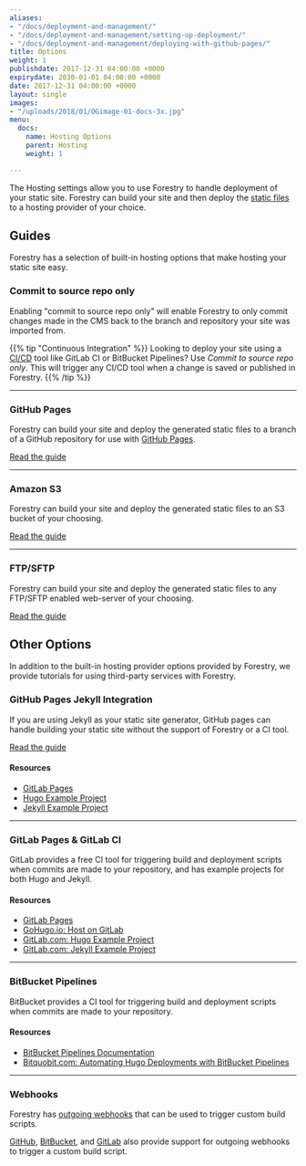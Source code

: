 ```yaml
---
aliases:
- "/docs/deployment-and-management/"
- "/docs/deployment-and-management/setting-up-deployment/"
- "/docs/deployment-and-management/deploying-with-github-pages/"
title: Options
weight: 1
publishdate: 2017-12-31 04:00:00 +0000
expirydate: 2030-01-01 04:00:00 +0000
date: 2017-12-31 04:00:00 +0000
layout: single
images:
- "/uploads/2018/01/OGimage-01-docs-3x.jpg"
menu:
  docs:
    name: Hosting Options
    parent: Hosting
    weight: 1

---
```

The Hosting settings allow you to use Forestry to handle deployment of your static site. Forestry can build your site and then deploy the [static files](/docs/faqs/glossary/static-files) to a hosting provider of your choice.

## Guides

Forestry has a selection of built-in hosting options that make hosting your static site easy.

### Commit to source repo only

Enabling "commit to source repo only" will enable Forestry to only commit changes made in the CMS back to the branch and repository your site was imported from.

{{% tip "Continuous Integration" %}}
Looking to deploy your site using a [CI/CD](/docs/faqs/glossary/ci-cd) tool like GitLab CI or BitBucket Pipelines? Use _Commit to source repo only_. This will trigger any CI/CD tool when a change is saved or published in Forestry.
{{% /tip %}}

---

### GitHub Pages

Forestry can build your site and deploy the generated static files to a branch of a GitHub repository for use with [GitHub Pages](https://pages.github.com/).

[Read the guide](/docs/hosting/github-pages)

---
<!--
### BitBucket Pages

Forestry can build your site and deploy the generated static files to a repository on BitBucket configured to use BitBucket pages.

[Read the guide](/docs/hosting/bitbucket-pages)

---
-->

### Amazon S3

Forestry can build your site and deploy the generated static files to an S3 bucket of your choosing.

[Read the guide](/docs/hosting/amazon-s3)

---

### FTP/SFTP

Forestry can build your site and deploy the generated static files to any FTP/SFTP enabled web-server of your choosing.

[Read the guide](/docs/hosting/ftp)

## Other Options

In addition to the built-in hosting provider options provided by Forestry, we provide tutorials for using third-party services with Forestry.

### GitHub Pages Jekyll Integration

If you are using Jekyll as your static site generator, GitHub pages can handle building your static site without the support of Forestry or a CI tool.

[Read the guide](/docs/guides/hosting/github-pages-jekyll)

#### Resources

* [GitLab Pages](https://about.gitlab.com/features/pages/)
* [Hugo Example Project](https://gitlab.com/pages/hugo)
* [Jekyll Example Project](https://gitlab.com/groups/pages)

---

### GitLab Pages & GitLab CI

GitLab provides a free CI tool for triggering build and deployment scripts when commits are made to your repository, and has example projects for both Hugo and Jekyll.

#### Resources

* [GitLab Pages](https://about.gitlab.com/features/pages/)
* [GoHugo.io: Host on GitLab](https://gohugo.io/hosting-and-deployment/hosting-on-gitlab/)
* [GitLab.com: Hugo Example Project](https://gitlab.com/pages/hugo)
* [GitLab.com: Jekyll Example Project](https://gitlab.com/groups/pages)

---

### BitBucket Pipelines

BitBucket provides a CI tool for triggering build and deployment scripts when commits are made to your repository.

#### Resources

* [BitBucket Pipelines Documentation](https://bitbucket.org/product/features/pipelines)
* [Bitquobit.com: Automating Hugo Deployments with BitBucket Pipelines](https://bitquabit.com/post/automating-hugo-deployments/)

---

### Webhooks

Forestry has [outgoing webhooks](/docs/hosting/webhooks/) that can be used to trigger custom build scripts.

[GitHub](https://developer.github.com/webhooks/), [BitBucket](https://confluence.atlassian.com/bitbucket/manage-webhooks-735643732.html), and [GitLab](https://docs.gitlab.com/ce/user/project/integrations/webhooks.html) also provide support for outgoing webhooks to trigger a custom build script.